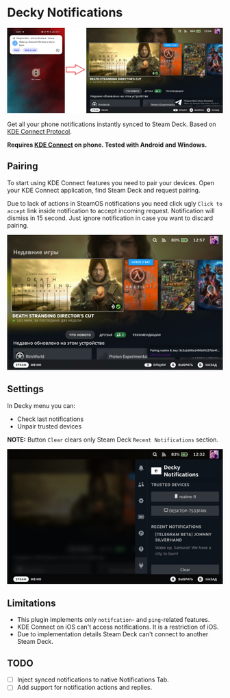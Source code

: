 # Decky Notifications 

![](assets/cover.png)

Get all your phone notifications instantly synced to Steam Deck. Based on [KDE Connect Protocol](https://kdeconnect.kde.org/).

**Requires [KDE Connect](https://kdeconnect.kde.org/download.html) on phone. Tested with Android and Windows.**

## Pairing

To start using KDE Connect features you need to pair your devices. Open your KDE Connect application, find Steam Deck and request pairing.

Due to lack of actions in SteamOS notifications you need click ugly `Click to accept` link inside notification to accept incoming request.
Notification will dismiss in 15 second. Just ignore notification in case you want to discard pairing.

![](assets/pairing.jpg)

## Settings 

In Decky menu you can:

- Check last notifications
- Unpair trusted devices

**NOTE:** Button `Clear` clears only Steam Deck `Recent Notifications` section. 

![](assets/menu.jpg)

## Limitations

- This plugin implements only `notifcation`- and `ping`-related features. 
- KDE Connect on iOS can't access notifications. It is a restriction of iOS.
- Due to implementation details Steam Deck can't connect to another Steam Deck. 

## TODO

- [ ] Inject synced notifications to native Notifications Tab.
- [ ] Add support for notification actions and replies.